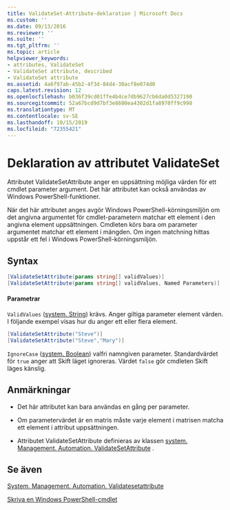 ```yaml
---
title: ValidateSet-Attribute-deklaration | Microsoft Docs
ms.custom: ''
ms.date: 09/13/2016
ms.reviewer: ''
ms.suite: ''
ms.tgt_pltfrm: ''
ms.topic: article
helpviewer_keywords:
- attributes, ValidateSet
- ValidateSet attribute, described
- ValidateSet attribute
ms.assetid: 4a6f97ab-45b2-4f3d-84d4-30acf8e074d0
caps.latest.revision: 12
ms.openlocfilehash: b036f39cd01ffe4b4ce7db9627cb6da0d5327190
ms.sourcegitcommit: 52a67bcd9d7bf3e8600ea4302d1fa8970ff9c998
ms.translationtype: MT
ms.contentlocale: sv-SE
ms.lasthandoff: 10/15/2019
ms.locfileid: "72355421"
---
```

# <a name="validateset-attribute-declaration"></a>Deklaration av attributet ValidateSet

Attributet ValidateSetAttribute anger en uppsättning möjliga värden för ett cmdlet parameter argument. Det här attributet kan också användas av Windows PowerShell-funktioner.

När det här attributet anges avgör Windows PowerShell-körningsmiljön om det angivna argumentet för cmdlet-parametern matchar ett element i den angivna element uppsättningen. Cmdleten körs bara om parameter argumentet matchar ett element i mängden. Om ingen matchning hittas uppstår ett fel i Windows PowerShell-körningsmiljön.

## <a name="syntax"></a>Syntax

```csharp
[ValidateSetAttribute(params string[] validValues)]
[ValidateSetAttribute(params string[] validValues, Named Parameters)]
```

#### <a name="parameters"></a>Parametrar

`ValidValues` ([system. String](/dotnet/api/System.String)) krävs. Anger giltiga parameter element värden. I följande exempel visas hur du anger ett eller flera element.

```csharp
[ValidateSetAttribute("Steve")]
[ValidateSetAttribute("Steve","Mary")]
```

`IgnoreCase` ([system. Boolean](/dotnet/api/System.Boolean)) valfri namngiven parameter. Standardvärdet för `true` anger att Skift läget ignoreras. Värdet `false` gör cmdleten Skift läges känslig.

## <a name="remarks"></a>Anmärkningar

- Det här attributet kan bara användas en gång per parameter.

- Om parametervärdet är en matris måste varje element i matrisen matcha ett element i attribut uppsättningen.

- Attributet ValidateSetAttribute definieras av klassen [system. Management. Automation. ValidateSetAttribute](/dotnet/api/System.Management.Automation.ValidateSetAttribute) .

## <a name="see-also"></a>Se även

[System. Management. Automation. Validatesetattribute](/dotnet/api/System.Management.Automation.ValidateSetAttribute)

[Skriva en Windows PowerShell-cmdlet](./writing-a-windows-powershell-cmdlet.md)
